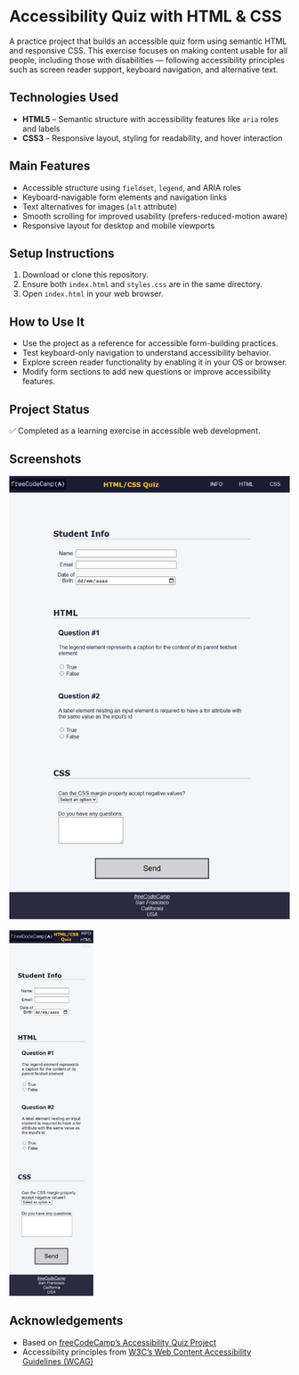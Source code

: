 # Accessibility Quiz with HTML & CSS

A practice project that builds an accessible quiz form using semantic HTML and responsive CSS. This exercise focuses on making content usable for all people, including those with disabilities — following accessibility principles such as screen reader support, keyboard navigation, and alternative text.

## Technologies Used

- **HTML5** – Semantic structure with accessibility features like `aria` roles and labels
- **CSS3** – Responsive layout, styling for readability, and hover interaction

## Main Features

- Accessible structure using `fieldset`, `legend`, and ARIA roles
- Keyboard-navigable form elements and navigation links
- Text alternatives for images (`alt` attribute)
- Smooth scrolling for improved usability (prefers-reduced-motion aware)
- Responsive layout for desktop and mobile viewports

## Setup Instructions

1. Download or clone this repository.
2. Ensure both `index.html` and `styles.css` are in the same directory.
3. Open `index.html` in your web browser.

## How to Use It

- Use the project as a reference for accessible form-building practices.
- Test keyboard-only navigation to understand accessibility behavior.
- Explore screen reader functionality by enabling it in your OS or browser.
- Modify form sections to add new questions or improve accessibility features.

## Project Status

✅ Completed as a learning exercise in accessible web development.

## Screenshots

![Accessibility Quiz Screenshot 1](img/quiz-scsh-01.png)  
<br/>
<img src="img/quiz-scsh-02.png" alt="Accessibility Quiz Screenshot 2" width="30%" />
<!--![Accessibility Quiz Screenshot 2](img/quiz-scsh-02.png)-->

## Acknowledgements

- Based on [freeCodeCamp’s Accessibility Quiz Project](https://www.freecodecamp.org/learn/2022/responsive-web-design/learn-accessibility-by-building-a-quiz/)
- Accessibility principles from [W3C’s Web Content Accessibility Guidelines (WCAG)](https://www.w3.org/WAI/standards-guidelines/wcag/)

